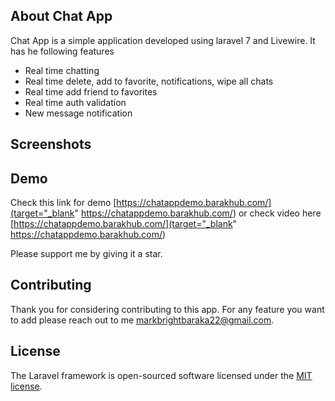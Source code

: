 
## About Chat App

Chat App is a simple application developed using laravel 7 and Livewire. It has he following features
- Real time chatting
- Real time delete, add to favorite, notifications, wipe all chats
- Real time add friend to favorites
- Real time auth validation
- New message notification

## Screenshots

## Demo

Check this link for demo [https://chatappdemo.barakhub.com/](target="_blank" https://chatappdemo.barakhub.com/) or check video here [https://chatappdemo.barakhub.com/](target="_blank" https://chatappdemo.barakhub.com/)

Please support me by giving it a star.

## Contributing

Thank you for considering contributing to this app. For any feature you want to add please reach out to me [markbrightbaraka22@gmail.com](mailto:markbrightbaraka22@gmail.com).

## License

The Laravel framework is open-sourced software licensed under the [MIT license](https://opensource.org/licenses/MIT).
